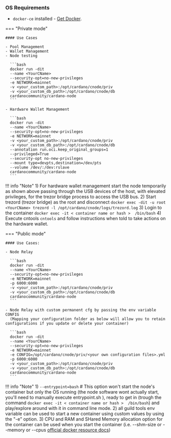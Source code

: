 ### OS Requirements

- `docker-ce` installed - [Get Docker](https://docs.docker.com/get-docker/).

=== "Private mode"

    #### Use Cases
    
    - Pool Management
    - Wallet Management
    - Node testing
    
      ```bash
      docker run -dit
      --name <YourCName>
      --security-opt=no-new-privileges
      -e NETWORK=mainnet
      -v <your_custom_path>:/opt/cardano/cnode/priv
      -v <your_custom_db_path>:/opt/cardano/cnode/db
      cardanocommunity/cardano-node
      ```

    - Hardware Wallet Management

      ```bash
      docker run -dit
      --name <YourCName>
      --security-opt=no-new-privileges
      -e NETWORK=mainnet
      -v <your_custom_path>:/opt/cardano/cnode/priv
      -v <your_custom_db_path>:/opt/cardano/cnode/db
      --annotation run.oci.keep_original_groups=1
      --privileged=True
      --security-opt no-new-privileges
      --mount type=devpts,destination=/dev/pts
      --volume /dev/:/dev:rslave
      cardanocommunity/cardano-node
      ```

!!! info "Note"
    1) For hardware wallet management start the node temporarily as shown above
    passing through the USB devices of the host, with elevated privileges, for
    the trezor bridge process to access the USB bus.
    2) Start trezord (trezor bridge) as the root and disconnect
    ```docker exec -dit -u root <YourCName> trezord -l /opt/cardano/cnode/logs/trezord.log```
    3) Login to the container ``` docker exec -it < container name or hash >  /bin/bash ```
    4) Execute cntools ``` cntools ``` and follow instructions when told to
    take actions on the hardware wallet.


=== "Public mode"

    #### Use Cases:
    
    - Node Relay
    
      ```bash
      docker run -dit
      --name <YourCName>
      --security-opt=no-new-privileges
      -e NETWORK=mainnet
      -p 6000:6000
      -v <your_custom_path>:/opt/cardano/cnode/priv
      -v <your_custom_db_path>:/opt/cardano/cnode/db
      cardanocommunity/cardano-node
      ```

    - Node Relay with custom permanent cfg by passing the env variable CONFIG 
      (Mapping your configuration folder as below will allow you to retain configurations if you update or delete your container)

      ```bash
      docker run -dit
      --name <YourCName>
      --security-opt=no-new-privileges
      -e NETWORK=mainnet
      -e CONFIG=/opt/cardano/cnode/priv/<your own configuration files>.yml
      -p 6000:6000
      -v <your_custom_path>:/opt/cardano/cnode/priv
      -v <your_custom_db_path>:/opt/cardano/cnode/db
      cardanocommunity/cardano-node
      ```


!!! info "Note"
    1) `--entrypoint=bash` # This option won't start the node's container but only the OS running (the node software wont actually start, you'll need to manually execute entrypoint.sh ), ready to get in (trough the command ``` docker exec -it < container name or hash >  /bin/bash ```) and play/explore around with it in command line mode.
    2) all guild tools env variable can be used to start a new container using custom values by using the "-e" option.
    3) CPU and RAM and SHared Memory allocation option for the container can be used when you start the container (i.e. --shm-size or --memory or --cpus [official docker resource docs](https://docs.docker.com/config/containers/resource_constraints/))